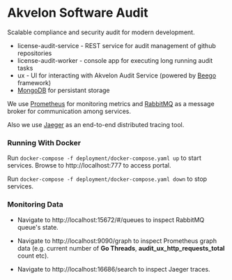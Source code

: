 # Akvelon Software Audit
Scalable compliance and security audit for modern development.

* license-audit-service - REST service for audit management of github repositories
* license-audit-worker - console app for executing long running audit tasks
* ux - UI for interacting with Akvelon Audit Service (powered by [Beego](https://beego.me/) framework)
* [MongoDB](https://www.mongodb.com/) for persistant storage

We use [Prometheus](https://prometheus.io/) for monitoring metrics and [RabbitMQ](https://www.rabbitmq.com/) as a message broker for communication among services.

Also we use [Jaeger](https://www.jaegertracing.io/) as an end-to-end distributed tracing tool.

### Running With Docker

Run `docker-compose -f deployment/docker-compose.yaml up` to start services. Browse to http://localhost:777 to access portal.

Run `docker-compose -f deployment/docker-compose.yaml down` to stop services.

### Monitoring Data

* Navigate to http://localhost:15672/#/queues to inspect RabbitMQ queue's state. 

* Navigate to http://localhost:9090/graph to inspect Prometheus graph data (e.g. current number of __Go Threads__, __audit_ux_http_requests_total__ count etc).

* Navigate to http://localhost:16686/search to inspect Jaeger traces.
